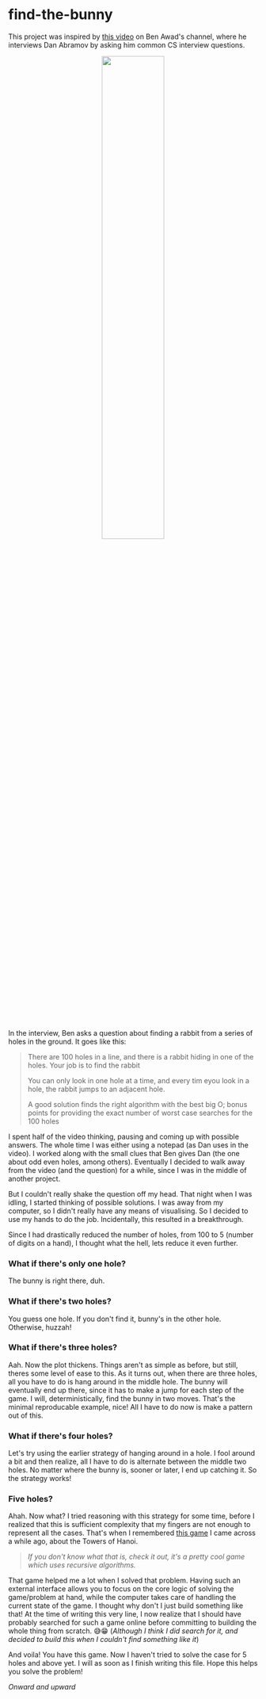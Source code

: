 # find-the-bunny
This project was inspired by [this video](https://youtu.be/XEt09iK8IXs) on Ben Awad's channel, where he interviews Dan Abramov by asking him common CS interview questions.

<div style="text-align:center">
  <a href="https://youtu.be/XEt09iK8IXs">
    <img src="https://img.youtube.com/vi/XEt09iK8IXs/0.jpg" alt"Link to Ben Awad's video" width="50%" />
  </a>
</div>

In the interview, Ben asks a question about finding a rabbit from a series of holes in the ground. It goes like this:

> There are 100 holes in a line, and there is a rabbit hiding in one of the holes. Your job is to find the rabbit
>
> You can only look in one hole at a time, and every tim eyou look in a hole, the rabbit jumps to an adjacent hole.
>
> A good solution finds the right algorithm with the best big O; bonus points for providing the exact number of worst case searches for the 100 holes

I spent half of the video thinking, pausing and coming up with possible answers. The whole time I was either using a notepad (as Dan uses in the video). I worked along with the small clues that Ben gives Dan (the one about odd even holes, among others). Eventually I decided to walk away from the video (and the question) for a while, since I was in the middle of another project.

But I couldn't really shake the question off my head. That night when I was idling, I started thinking of possible solutions. I was away from my computer, so I didn't really have any means of visualising. So I decided to use my hands to do the job. Incidentally, this resulted in a breakthrough. 

Since I had drastically reduced the number of holes, from 100 to 5 (number of digits on a hand), I thought what the hell, lets reduce it even further.

### What if there's only one hole?
The bunny is right there, duh.

### What if there's two holes?
You guess one hole. If you don't find it, bunny's in the other hole. Otherwise, huzzah!

### What if there's three holes?
Aah. Now the plot thickens. Things aren't as simple as before, but still, theres some level of ease to this. As it turns out, when there are three holes, all you have to do is hang around in the middle hole. The bunny will eventually end up there, since it has to make a jump for each step of the game. I will, deterministically, find the bunny in two moves. That's the minimal reproducable example, nice! All I have to do now is make a pattern out of this.

### What if there's four holes?
Let's try using the earlier strategy of hanging around in a hole. I fool around a bit and then realize, all I have to do is alternate between the middle two holes. No matter where the bunny is, sooner or later, I end up catching it. So the strategy works!

### Five holes?
Ahah. Now what? I tried reasoning with this strategy for some time, before I realized that this is sufficient complexity that my fingers are not enough to represent all the cases. That's when I remembered [this game](https://www.mathsisfun.com/games/towerofhanoi.html) I came across a while ago, about the Towers of Hanoi. 
> *If you don't know what that is, check it out, it's a pretty cool game which uses recursive algorithms.* 

That game helped me a lot when I solved that problem. Having such an external interface allows you to focus on the core logic of solving the game/problem at hand, while the computer takes care of handling the current state of the game. I thought why don't I just build something like that! At the time of writing this very line, I now realize that I should have probably searched for such a game online before committing to building the whole thing from scratch. 😅😁 (*Although I think I did search for it, and decided to build this when I couldn't find something like it*)

And voila! You have this game. Now I haven't tried to solve the case for 5 holes and above yet. I will as soon as I finish writing this file. Hope this helps you solve the problem!

*Onward and upward*


